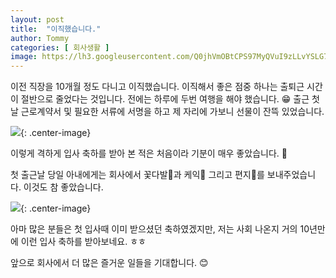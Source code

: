 ```yaml
---
layout: post
title:  "이직했습니다."
author: Tommy
categories: [ 회사생활 ]
image: https://lh3.googleusercontent.com/Q0jhVmOBtCPS97MyQVuI9zLLvYSLG7tXzgVjpigPhywjHITjiXurnrn6uxrpNYolLkgTplpnL5BLcWcZniQ=w1000-no-tmp.jpg
---
```


이전 직장을 10개월 정도 다니고 이직했습니다. 
이직해서 좋은 점중 하나는 출퇴근 시간이 절반으로 줄었다는 것입니다. 전에는 하루에 두번 여행을 해야 했습니다. 😁
출근 첫날 근로계약서 및 필요한 서류에 서명을 하고 제 자리에 가보니 선물이 잔뜩 있었습니다.

![](https://lh3.googleusercontent.com/Q0jhVmOBtCPS97MyQVuI9zLLvYSLG7tXzgVjpigPhywjHITjiXurnrn6uxrpNYolLkgTplpnL5BLcWcZniQ=w1000-no-tmp.jpg){: .center-image}

이렇게 격하게 입사 축하를 받아 본 적은 처음이라 기분이 매우 좋았습니다. 🤩

첫 출근날 당일 아내에게는 회사에서 꽃다발💐과 케익🎂 그리고 편지💌를 보내주었습니다. 이것도 참 좋았습니다. 

![](https://lh3.googleusercontent.com/CcppCmt-FxsbtBQuR7C3Jfp83Aat6vFvezO5GKKdgKcUKxKUdvOLXho4vyCHK-GREz4OF01GquULkYilxf8=w1000-no-tmp.jpg){: .center-image}

아마 많은 분들은 첫 입사때 이미 받으셨던 축하였겠지만, 저는 사회 나온지 거의 10년만에 이런 입사 축하를 받아보네요. ㅎㅎ

앞으로 회사에서 더 많은 즐거운 일들을 기대합니다. 😊